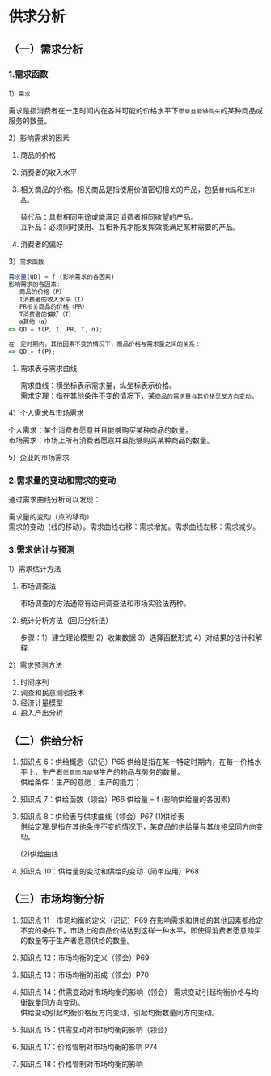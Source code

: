 # 供求分析

## （一）需求分析

### 1.需求函数

1）`需求`

需求是指消费者在一定时间内在各种可能的价格水平下`愿意且能够购买`的某种商品或服务的数量。

2）影响需求的因素

1. 商品的价格
2. 消费者的收入水平
3. 相关商品的价格。相关商品是指使用价值密切相关的产品，包括`替代品`和`互补品`。

   替代品：具有相同用途或能满足消费者相同欲望的产品。  
   互补品：必须同时使用、互相补充才能发挥效能满足某种需要的产品。

4. 消费者的偏好

3）`需求函数`

```js
需求量(QD) = f (影响需求的各因素)
影响需求的各因素:
   商品的价格（P）
   I消费者的收入水平（I）
   PR相关商品的价格（PR）
   T消费者的偏好（T）
   α其他（α）
=> QD = f(P, I, PR, T, α);

在一定时期内，其他因素不变的情况下，商品价格与需求量之间的关系：
=> QD = f(P);
```

1. 需求表与需求曲线

   需求曲线：横坐标表示需求量，纵坐标表示价格。  
   需求定理：指在其他条件不变的情况下，某`商品的需求量与其价格呈反方向变动`。

4）个人需求与市场需求

个人需求：某个消费者愿意并且能够购买某种商品的数量。  
市场需求：市场上所有消费者愿意并且能够购买某种商品的数量。

5）企业的市场需求

### 2.需求量的变动和需求的变动

通过需求曲线分析可以发现：

需求量的变动（点的移动）  
需求的变动（线的移动）。需求曲线右移：需求增加。需求曲线左移：需求减少。

### 3.需求估计与预测

1）需求估计方法

1. 市场调查法

   市场调查的方法通常有访问调查法和市场实验法两种。

2. 统计分析方法（回归分析法）

   步骤：1）建立理论模型 2）收集数据 3）选择函数形式 4）对结果的估计和解释

2）需求预测方法

1. 时间序列
2. 调查和民意测验技术
3. 经济计量模型
4. 投入产出分析

## （二）供给分析

1. 知识点 6：供给概念（识记）P65
   供给是指在某一特定时期内，在每一价格水平上，生产者`愿意而且能够`生产的物品与劳务的数量。  
   供给条件：生产的意愿；生产的能力；

2. 知识点 7：供给函数（领会）P66
   供给量 = f (影响供给量的各因素)

3. 知识点 8：供给表与供求曲线（领会）P67
   (1)供给表  
   供给定理:是指在其他条件不变的情况下，某商品的供给量与其价格呈同方向变动。

   (2)供给曲线

4. 知识点 10：供给量的变动和供给的变动（简单应用）P68

## （三）市场均衡分析

1. 知识点 11：市场均衡的定义（识记）P69
   在影响需求和供给的其他因素都给定不变的条件下，市场上的商品价格达到这样一种水平，即使得消费者愿意购买的数量等于生产者愿意供给的数量。

2. 知识点 12：市场均衡的定义（领会）P69

3. 知识点 13：市场均衡的形成（领会）P70

4. 知识点 14：供需变动对市场均衡的影响（领会）
   需求变动引起均衡价格与均衡数量同方向变动。  
   供给变动引起均衡价格反方向变动，引起均衡数量同方向变动。

5. 知识点 15：供需变动对市场均衡的影响（领会）

6. 知识点 17：价格管制对市场均衡的影响 P74

7. 知识点 18：价格管制对市场均衡的影响
